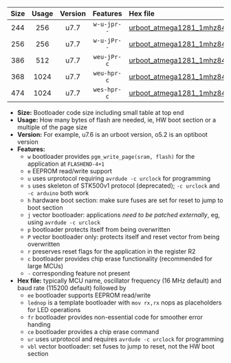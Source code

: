 |Size|Usage|Version|Features|Hex file|
|:-:|:-:|:-:|:-:|:--|
|244|256|u7.7|`w-u-jpr--`|[urboot_atmega1281_1mhz8432_230400bps_lednop_ur_vbl.hex](https://raw.githubusercontent.com/stefanrueger/urboot.hex/main/mcus/atmega1281/fcpu_1mhz8432/230400_bps/urboot_atmega1281_1mhz8432_230400bps_lednop_ur_vbl.hex)|
|256|256|u7.7|`w-u-jPr--`|[urboot_atmega1281_1mhz8432_230400bps_ur_vbl.hex](https://raw.githubusercontent.com/stefanrueger/urboot.hex/main/mcus/atmega1281/fcpu_1mhz8432/230400_bps/urboot_atmega1281_1mhz8432_230400bps_ur_vbl.hex)|
|386|512|u7.7|`weu-jPr-c`|[urboot_atmega1281_1mhz8432_230400bps_ee_lednop_fr_ce_ur_vbl.hex](https://raw.githubusercontent.com/stefanrueger/urboot.hex/main/mcus/atmega1281/fcpu_1mhz8432/230400_bps/urboot_atmega1281_1mhz8432_230400bps_ee_lednop_fr_ce_ur_vbl.hex)|
|368|1024|u7.7|`weu-hpr-c`|[urboot_atmega1281_1mhz8432_230400bps_ee_lednop_fr_ce_ur.hex](https://raw.githubusercontent.com/stefanrueger/urboot.hex/main/mcus/atmega1281/fcpu_1mhz8432/230400_bps/urboot_atmega1281_1mhz8432_230400bps_ee_lednop_fr_ce_ur.hex)|
|474|1024|u7.7|`wes-hpr-c`|[urboot_atmega1281_1mhz8432_230400bps_ee_lednop_fr_ce.hex](https://raw.githubusercontent.com/stefanrueger/urboot.hex/main/mcus/atmega1281/fcpu_1mhz8432/230400_bps/urboot_atmega1281_1mhz8432_230400bps_ee_lednop_fr_ce.hex)|

- **Size:** Bootloader code size including small table at top end
- **Usage:** How many bytes of flash are needed, ie, HW boot section or a multiple of the page size
- **Version:** For example, u7.6 is an urboot version, o5.2 is an optiboot version
- **Features:**
  + `w` bootloader provides `pgm_write_page(sram, flash)` for the application at `FLASHEND-4+1`
  + `e` EEPROM read/write support
  + `u` uses urprotocol requiring `avrdude -c urclock` for programming
  + `s` uses skeleton of STK500v1 protocol (deprecated); `-c urclock` and `-c arduino` both work
  + `h` hardware boot section: make sure fuses are set for reset to jump to boot section
  + `j` vector bootloader: applications *need to be patched externally*, eg, using `avrdude -c urclock`
  + `p` bootloader protects itself from being overwritten
  + `P` vector bootloader only: protects itself and reset vector from being overwritten
  + `r` preserves reset flags for the application in the register R2
  + `c` bootloader provides chip erase functionality (recommended for large MCUs)
  + `-` corresponding feature not present
- **Hex file:** typically MCU name, oscillator frequency (16 MHz default) and baud rate (115200 default) followed by
  + `ee` bootloader supports EEPROM read/write
  + `lednop` is a template bootloader with `mov rx,rx` nops as placeholders for LED operations
  + `fr` bootloader provides non-essential code for smoother error handing
  + `ce` bootloader provides a chip erase command
  + `ur` uses urprotocol and requires `avrdude -c urclock` for programming
  + `vbl` vector bootloader: set fuses to jump to reset, not the HW boot section
